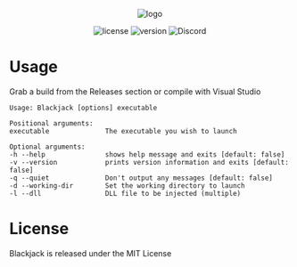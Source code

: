 <p align="center">
    <img alt="logo" src="https://raw.github.com/hyperbolus/blackjack/master/blackjack.svg">
</p>
<p align="center">
<img alt="license" src="https://img.shields.io/github/license/hyperbolus/blackjack">
<img alt="version" src="https://img.shields.io/badge/version-v1.0.0-brightgreen">
<img alt="Discord" src="https://img.shields.io/discord/839698528170409996">
</p>

# Usage
Grab a build from the Releases section or compile with Visual Studio
```shell
Usage: Blackjack [options] executable

Positional arguments:
executable              The executable you wish to launch

Optional arguments:
-h --help               shows help message and exits [default: false]
-v --version            prints version information and exits [default: false]
-q --quiet              Don't output any messages [default: false]
-d --working-dir        Set the working directory to launch
-l --dll                DLL file to be injected (multiple)
```

# License
Blackjack is released under the MIT License